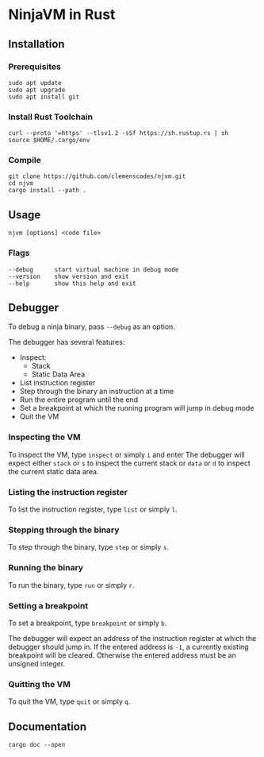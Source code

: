 # NinjaVM in Rust

## Installation

### Prerequisites

    sudo apt update
    sudo apt upgrade
    sudo apt install git

### Install Rust Toolchain

    curl --proto '=https' --tlsv1.2 -sSf https://sh.rustup.rs | sh
    source $HOME/.cargo/env

### Compile

    git clone https://github.com/clemenscodes/njvm.git
    cd njvm
    cargo install --path .

## Usage

    njvm [options] <code file>

### Flags

    --debug      start virtual machine in debug mode
    --version    show version and exit
    --help       show this help and exit

## Debugger

To debug a ninja binary, pass ```--debug``` as an option.

The debugger has several features:

- Inspect:
  - Stack
  - Static Data Area
- List instruction register
- Step through the binary an instruction at a time
- Run the entire program until the end
- Set a breakpoint at which the running program will jump in debug mode
- Quit the VM

### Inspecting the VM

To inspect the VM, type ```inspect``` or simply ```i``` and enter
The debugger will expect either ```stack``` or ```s``` to inspect the current stack or ```data``` or ```d``` to inspect the current static data area.

### Listing the instruction register

To list the instruction register, type ```list``` or simply ```l```.

### Stepping through the binary

To step through the binary, type ```step``` or simply ```s```.

### Running the binary

To run the binary, type ```run``` or simply ```r```.

### Setting a breakpoint

To set a breakpoint, type ```breakpoint``` or simply ```b```.

The debugger will expect an address of the instruction register at which the debugger should jump in.
If the entered address is ```-1```, a currently existing breakpoint will be cleared.
Otherwise the entered address must be an unsigned integer.

### Quitting the VM

To quit the VM, type ```quit``` or simply ```q```.

## Documentation

    cargo doc --open

